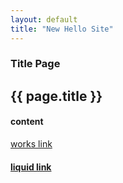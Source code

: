```yaml
---
layout: default
title: "New Hello Site"
---
```

### Title Page ###

## {{ page.title }} ##

#### content ####

<a href="../works/">works link</a>

<h4><a href="{{ site.baseurl }}/works/">liquid link</a></h4>
